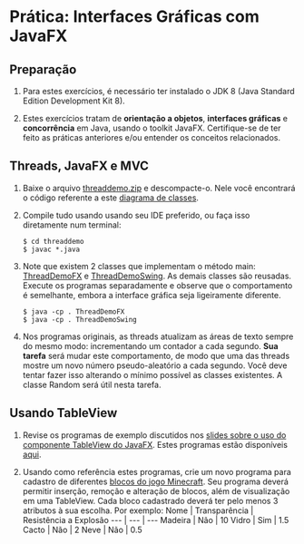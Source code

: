 # Prática: Interfaces Gráficas com JavaFX



## Preparação


1. Para estes exercícios, é necessário ter instalado o JDK 8 (Java Standard Edition Development Kit 8).

2. Estes exercícios tratam de **orientação a objetos**, **interfaces gráficas** e **concorrência** em Java, usando o toolkit JavaFX. Certifique-se de ter feito as práticas anteriores e/ou entender os conceitos relacionados.


## Threads, JavaFX e MVC

1. Baixe o arquivo [threaddemo.zip](src/threaddemo.zip) e descompacte-o. Nele você encontrará o código referente a este [diagrama de classes](src/threaddemo/graph2.png). 

2. Compile tudo usando usando seu IDE preferido, ou faça isso diretamente num terminal:
   ```
   $ cd threaddemo
   $ javac *.java

3. Note que existem 2 classes que implementam o método main: [ThreadDemoFX](src/threaddemo/ThreadDemoFX.java) e [ThreadDemoSwing](src/threaddemo/ThreadDemoSwing.java). As demais classes são reusadas. Execute os programas separadamente e observe que o comportamento é semelhante, embora a interface gráfica seja ligeiramente diferente.
   ```
   $ java -cp . ThreadDemoFX
   $ java -cp . ThreadDemoSwing
   ```

4. Nos programas originais, as threads atualizam as áreas de texto sempre do mesmo modo: incrementando um contador a cada segundo. **Sua tarefa** será mudar este comportamento, de modo que uma das threads mostre um novo número pseudo-aleatório a cada segundo. Você deve tentar fazer isso alterando o mínimo possível as classes existentes. A classe Random será útil nesta tarefa.


## Usando TableView

1. Revise os programas de exemplo discutidos nos [slides sobre o uso do componente TableView do JavaFX](https://docs.google.com/presentation/d/1zXat8hYWPcZDuodOCyp6tlFRgeWLlTbbgQAOhAjtRfM/edit?usp=sharing). Estes programas estão disponíveis [aqui](src/tableview).


2. Usando como referência estes programas, crie um novo programa para cadastro de diferentes [blocos do jogo Minecraft](https://minecraft-pt.gamepedia.com/Bloco). Seu programa deverá permitir inserção, remoção e alteração de blocos, além de visualização em uma TableView. Cada bloco cadastrado deverá ter pelo menos 3 atributos à sua escolha. Por exemplo: 
Nome | Transparência | Resistência a Explosão
--- | --- | ---
Madeira | Não | 10
Vidro | Sim | 1.5
Cacto | Não | 2
Neve | Não | 0.5








